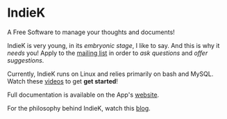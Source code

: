 # IndieK
A Free Software to manage your thoughts and documents!

IndieK is very young, in its _embryonic stage_, I like to say. And this is why it _needs_ you! Apply to the [mailing list](https://groups.google.com/forum/#!forum/indiek) in order to _ask questions_ and _offer suggestions_.

Currently, IndieK runs on Linux and relies primarily on bash and MySQL. Watch these [videos](https://www.youtube.com/watch?v=XSA4KEFhVLk&list=PLJhmxsk-_V30bt1XSgXav3dLp0qyEegnD) to get **get started**!

Full documentation is available on the App's [website](https://aernesto.github.io/IndieK/).

For the philosophy behind IndieK, watch this [blog](https://adrianblogtech.wordpress.com/).
